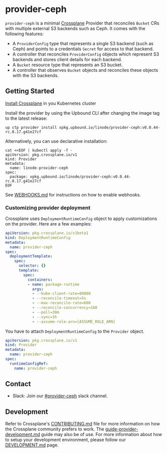 # provider-ceph

`provider-ceph` is a minimal [Crossplane](https://crossplane.io/) Provider
that reconciles `Bucket` CRs with multiple external S3 backends such as Ceph. It comes
with the following features:

- A `ProviderConfig` type that represents a single S3 backend (such as Ceph) and points to a credentials `Secret` for access to that backend.
- A controller that reconciles `ProviderConfig` objects which represent S3 backends and stores client details for each backend.
- A `Bucket` resource type that represents an S3 bucket.
- A controller that observes `Bucket` objects and reconciles these objects with the S3 backends.

## Getting Started

[Install Crossplane](https://docs.crossplane.io/v1.11/software/install/#install-crossplane) in you Kubernetes cluster

Install the provider by using the Upbound CLI after changing the image tag to the latest release:

```
up ctp provider install xpkg.upbound.io/linode/provider-ceph:v0.0.44-rc.0.17.g41e27cf
```

Alternatively, you can use declarative installation:
```
cat <<EOF | kubectl apply -f -
apiVersion: pkg.crossplane.io/v1
kind: Provider
metadata:
  name: linode-provider-ceph
spec:
  package: xpkg.upbound.io/linode/provider-ceph:v0.0.44-rc.0.17.g41e27cf
EOF
```
See [WEBHOOKS.md](docs/WEBHOOKS.md) for instructions on how to enable webhooks.

### Customizing provider deployment

Crossplane uses `DeploymentRuntimeConfig` object to apply customizations on the provider.
Here are a few examples:


```yaml
apiVersion: pkg.crossplane.io/v1beta1
kind: DeploymentRuntimeConfig
metadata:
  name: provider-ceph
spec:
  deploymentTemplate:
    spec:
      selector: {}
      template:
        spec:
          containers:
          - name: package-runtime
            args:
            - --kube-client-rate=80000
            - --reconcile-timeout=5s
            - --max-reconcile-rate=600
            - --reconcile-concurrency=160
            - --poll=30m
            - --sync=1h
            - --assume-role-arn=[ASSUME_ROLE_ARN]
```

You have to attach `DeploymentRuntimeConfig` to the `Provider` object.

```yaml
apiVersion: pkg.crossplane.io/v1
kind: Provider
metadata:
  name: provider-ceph
spec:
  runtimeConfigRef:
    name: provider-ceph
```

## Contact
- Slack: Join our [#provider-ceph](https://crossplane.slack.com/archives/C05RKQRNDHA) slack channel.

## Development

Refer to Crossplane's [CONTRIBUTING.md](https://github.com/crossplane/crossplane/tree/master/contributing) file for more information on how the
Crossplane community prefers to work. The [guide-provider-development.md](https://github.com/crossplane/crossplane/blob/master/contributing/guide-provider-development.md)
guide may also be of use. For more information about how to setup your development environment, please follow our [DEVELOPMENT.md](docs/DEVELOPMENT.md) page.

